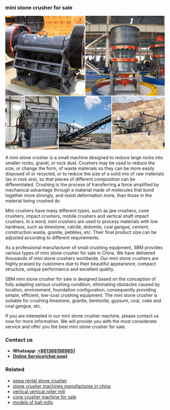 <h3>mini stone crusher for sale</h3><img src='1706753881.jpg' alt=''><p>A mini stone crusher is a small machine designed to reduce large rocks into smaller rocks, gravel, or rock dust. Crushers may be used to reduce the size, or change the form, of waste materials so they can be more easily disposed of or recycled, or to reduce the size of a solid mix of raw materials (as in rock ore), so that pieces of different composition can be differentiated. Crushing is the process of transferring a force amplified by mechanical advantage through a material made of molecules that bond together more strongly, and resist deformation more, than those in the material being crushed do.</p><p>Mini crushers have many different types, such as jaw crushers, cone crushers, impact crushers, mobile crushers and vertical shaft impact crushers. In a word, mini crushers are used to process materials with low hardness, such as limestone, calcite, dolomite, coal gangue, cement, construction waste, granite, pebbles, etc. Their final product size can be adjusted according to different requirements.</p><p>As a professional manufacturer of small crushing equipment, SBM provides various types of mini stone crusher for sale in China. We have delivered thousands of mini stone crushers worldwide. Our mini stone crushers are highly praised by customers due to their beautiful appearance, compact structure, unique performance and excellent quality.</p><p>SBM mini stone crusher for sale is designed based on the conception of fully adapting various crushing condition, eliminating obstacles caused by location, environment, foundation configuration, consequently providing simple, efficient, low-cost crushing equipment. The mini stone crusher is suitable for crushing limestone, granite, bentonite, gypsum, coal, coke and coal gangue, etc.</p><p>If you are interested in our mini stone crusher machine, please contact us now for more information. We will provide you with the most considerate service and offer you the best mini stone crusher for sale.</p><h3>Contact us</h3><ul><li><strong>Whatsapp:&nbsp;<a href="https://wa.me/8613661969651">+8613661969651</a></strong></li><li><a href="https://swt.shibang-china.com/?git&amp;zhl&amp;mini stone crusher for sale"><strong>Online Service(chat now)</strong></a></li></ul><h3>Related</h3><ul><li><a href='sewa rental stone crusher.md'>sewa rental stone crusher</a></li><li><a href='stone crusher machines manufactures in china.md'>stone crusher machines manufactures in china</a></li><li><a href='vertical vertical roller mill.md'>vertical vertical roller mill</a></li><li><a href='cone crusher machine for sale.md'>cone crusher machine for sale</a></li><li><a href='models of ball mills.md'>models of ball mills</a></li></ul>